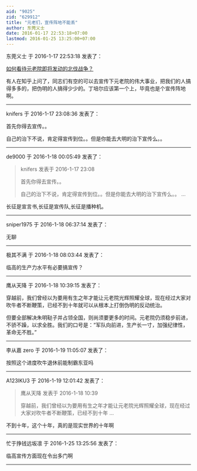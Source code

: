 ```yaml
---
aid: "9025"
zid: "629912"
title: "元老们，宣传阵地不能丢"
author: 东莞义士
date: 2016-01-17 22:53:18+07:00
lastmod: 2016-01-25 13:25:00+07:00
---
```


东莞义士 于 2016-1-17 22:53:18 发表了：

[如何看待元老院即将发动的北伐战争？](https://www.zhihu.com/question/39545766/answer/81994643?group_id=672188280753631232)

有人在知乎上问了，同志们有空的可以去宣传下元老院的伟大事业，把我们的人搞得多多的，把伪明的人搞得少少的。丁培尔应该第一个上，毕竟也是个宣传阵地啊。

---

knifers 于 2016-1-17 23:08:36 发表了：

首先你得去宣传。。

自己的治下不说，肯定得宣传到位。。但是你能去大明的治下宣传么。。

---

de9000 于 2016-1-18 00:05:49 发表了：

> knifers 发表于 2016-1-17 23:08
>
> 首先你得去宣传。。
>
> 自己的治下不说，肯定得宣传到位。。但是你能去大明的治下宣传么。。 ...

长征是宣言书,长征是宣传队,长征是播种机。

---

sniper1975 于 2016-1-18 06:37:14 发表了：

无聊

---

极其不满 于 2016-1-18 08:03:44 发表了：

临高的生产力水平有必要搞宣传？

---

鹰从天降 于 2016-1-18 10:39:15 发表了：

穿越前，我们曾经以为要用有生之年才能让元老院光辉照耀全球，现在经过大家对吹牛者不断鞭策，已经不到十年就可以从根本上打倒伪明的反动统治。

但要全部解决朱明鞑子并占领全国，则尚须要更多的时间。元老院仍须稳步前进，不骄不躁，以求全胜。我们的口号是：“军队向前进，生产长一寸，加强纪律性，革命无不胜。”

---

李从嘉 zero 于 2016-1-19 11:05:07 发表了：

按照这个进度吹牛退休前能制霸东亚吗

---

A123IKU3 于 2016-1-19 12:01:42 发表了：

> 鹰从天降 发表于 2016-1-18 10:39
>
> 穿越前，我们曾经以为要用有生之年才能让元老院光辉照耀全球，现在经过大家对吹牛者不断鞭策，已经不到十年 ...

不到十年，这个十年，真的是现实世界的十年啊

---

忙于挣钱远坂凛 于 2016-1-25 13:25:56 发表了：

临高宣传方面现在令出多门啊

---
